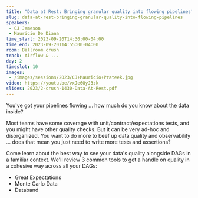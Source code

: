 ```yaml
---
title: "Data at Rest: Bringing granular quality into flowing pipelines"
slug: data-at-rest-bringing-granular-quality-into-flowing-pipelines
speakers:
 - CJ Jameson
 - Mauricio De Diana
time_start: 2023-09-20T14:30:00-04:00
time_end: 2023-09-20T14:55:00-04:00
room: Ballroom crush
track: Airflow & ...
day: 2
timeslot: 10
images:
 - /images/sessions/2023/CJ+Mauricio+Prateek.jpg
video: https://youtu.be/vxJe6QyJ3zk
slides: 2023/2-crush-1430-Data-At-Rest.pdf
---
```


You've got your pipelines flowing ... how much do you know about the data inside?
 
Most teams have some coverage with unit/contract/expectations tests, and you might have other quality checks. But it can be very ad-hoc and disorganized. You want to do more to beef up data quality and observability ... does that mean you just need to write more tests and assertions?
  
Come learn about the best way to see your data's quality alongside DAGs in a familiar context. We'll review 3 common tools to get a handle on quality in a cohesive way across all your DAGs:
 
 - Great Expectations
 - Monte Carlo Data
 - Databand